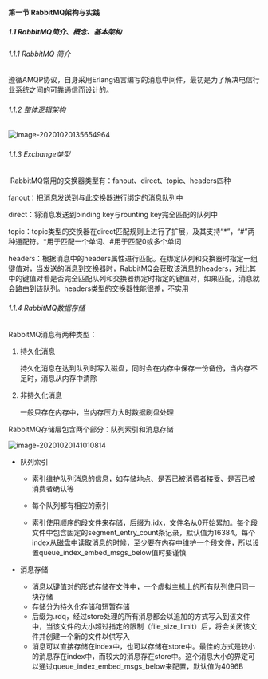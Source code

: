#### 第一节 RabbitMQ架构与实践

##### 1.1 RabbitMQ简介、概念、基本架构

###### 1.1.1 RabbitMQ 简介

​	遵循AMQP协议，自身采用Erlang语言编写的消息中间件，最初是为了解决电信行业系统之间的可靠通信而设计的。

 ###### 1.1.2 整体逻辑架构

![image-20201020135654964](C:\Users\x1850\AppData\Roaming\Typora\typora-user-images\image-20201020135654964.png)

###### 1.1.3 Exchange类型

​	RabbitMQ常用的交换器类型有：fanout、direct、topic、headers四种

fanout：把消息发送到与此交换器进行绑定的消息队列中

direct：将消息发送到binding key与rounting key完全匹配的队列中

topic：topic类型的交换器在direct匹配规则上进行了扩展，及其支持“*”，“#”两种通配符。\*用于匹配一个单词、#用于匹配0或多个单词

headers：根据消息中的headers属性进行匹配。在绑定队列和交换器时指定一组键值对，当发送的消息到交换器时，RabbitMQ会获取该消息的headers，对比其中的键值对看是否完全匹配队列和交换器绑定时指定的键值对，如果匹配，消息就会路由到该队列。headers类型的交换器性能很差，不实用

###### 1.1.4  RabbitMQ数据存储

RabbitMQ消息有两种类型：

1. 持久化消息

   持久化消息在达到队列时写入磁盘，同时会在内存中保存一份备份，当内存不足时，消息从内存中清除

2. 非持久化消息

   一般只存在内存中，当内存压力大时数据刷盘处理

RabbitMQ存储层包含两个部分：队列索引和消息存储

![image-20201020141010814](C:\Users\x1850\AppData\Roaming\Typora\typora-user-images\image-20201020141010814.png)

- 队列索引

  - 索引维护队列消息的信息，如存储地点、是否已被消费者接受、是否已被消费者确认等

  - 每个队列都有相应的索引
  - 索引使用顺序的段文件来存储，后缀为.idx，文件名从0开始累加。每个段文件中包含固定的segment_entry_count条记录，默认值为16384。每个index从磁盘中读取消息的时候，至少要在内存中维护一个段文件，所以设置queue_index_embed_msgs_below值时要谨慎

- 消息存储

  - 消息以键值对的形式存储在文件中，一个虚拟主机上的所有队列使用同一块存储
  - 存储分为持久化存储和短暂存储
  - 后缀为.rdq，经过store处理的所有消息都会以追加的方式写入到该文件中，当该文件的大小超过指定的限制（file_size_limit）后，将会关闭该文件并创建一个新的文件以供写入
  - 消息可以直接存储在index中，也可以存储在store中。最佳的方式是较小的消息存在index中，而较大的消息存在store中。这个消息大小的界定可以通过queue_index_embed_msgs_below来配置，默认值为4096B

